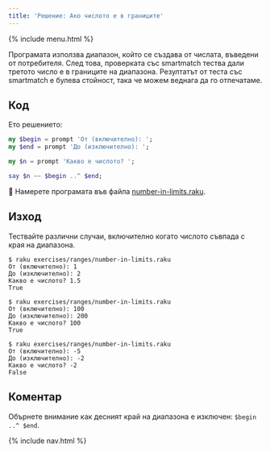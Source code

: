```yaml
---
title: 'Решение: Ако числото е в границите'
---
```


{% include menu.html %}

Програмата използва диапазон, който се създава от числата, въведени от потребителя. След това, проверката със smartmatch тества дали третото число е в границите на диапазона. Резултатът от теста със smartmatch е булева стойност, така че можем веднага да го отпечатаме.

## Код

Ето решението:

```raku
my $begin = prompt 'От (включително): ';
my $end = prompt 'До (изключително): ';

my $n = prompt 'Какво е числото? ';

say $n ~~ $begin ..^ $end;
```

🦋 Намерете програмата във файла [number-in-limits.raku](https://github.com/ash/raku-course/blob/master/exercises/ranges/number-in-limits.raku).

## Изход

Тествайте различни случаи, включително когато числото съвпада с края на диапазона.

```console
$ raku exercises/ranges/number-in-limits.raku
От (включително): 1
До (изключително): 2
Какво е числото? 1.5
True

$ raku exercises/ranges/number-in-limits.raku
От (включително): 100
До (изключително): 200
Какво е числото? 100
True

$ raku exercises/ranges/number-in-limits.raku
От (включително): -5
До (изключително): -2
Какво е числото? -2
False
```

## Коментар

Обърнете внимание как десният край на диапазона е изключен: `$begin ..^ $end`.

{% include nav.html %}